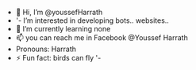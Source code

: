 - 👋 Hi, I’m @youssefHarrath
- '- I’m interested in developing bots.. websites..
- 🌱 I’m currently learning none
- 📫 you can reach me in Facebook @Youssef Harrath
-  Pronouns: Harrath
- ⚡ Fun fact: birds can fly '-

<!---
youssefHarrath/youssefHarrath is a ✨ special ✨ repository because its `README.md` (this file) appears on your GitHub profile.
You can click the Preview link to take a look at your changes.
--->
